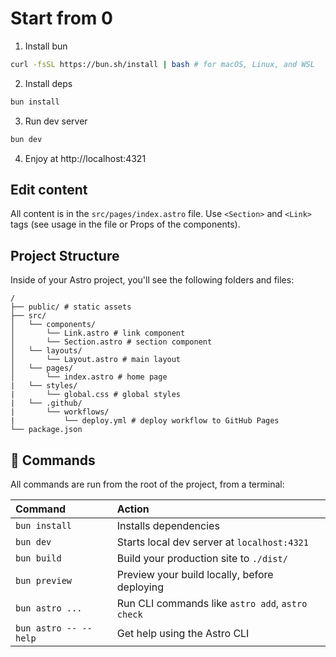 # Start from 0

1. Install bun

```sh
curl -fsSL https://bun.sh/install | bash # for macOS, Linux, and WSL
```

2. Install deps

```sh
bun install
```

3. Run dev server

```sh
bun dev
```

4. Enjoy at http://localhost:4321

## Edit content

All content is in the `src/pages/index.astro` file. Use `<Section>` and `<Link>` tags (see usage in the file or Props of the components).

## Project Structure

Inside of your Astro project, you'll see the following folders and files:

```text
/
├── public/ # static assets
├── src/
│   └── components/
│       └── Link.astro # link component
│       └── Section.astro # section component
│   └── layouts/
│       └── Layout.astro # main layout
│   └── pages/
│       └── index.astro # home page
|   └── styles/
|       └── global.css # global styles
|   └── .github/
|       └── workflows/
|           └── deploy.yml # deploy workflow to GitHub Pages
└── package.json
```

## 🧞 Commands

All commands are run from the root of the project, from a terminal:

| Command               | Action                                           |
| :-------------------- | :----------------------------------------------- |
| `bun install`         | Installs dependencies                            |
| `bun dev`             | Starts local dev server at `localhost:4321`      |
| `bun build`           | Build your production site to `./dist/`          |
| `bun preview`         | Preview your build locally, before deploying     |
| `bun astro ...`       | Run CLI commands like `astro add`, `astro check` |
| `bun astro -- --help` | Get help using the Astro CLI                     |
